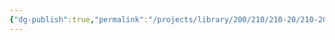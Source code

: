 ```yaml
---
{"dg-publish":true,"permalink":"/projects/library/200/210/210-20/210-20/","noteIcon":"0","created":"2024-01-31T10:10:26.864+09:00","updated":"2024-02-05T10:34:41.509+09:00"}
---
```



